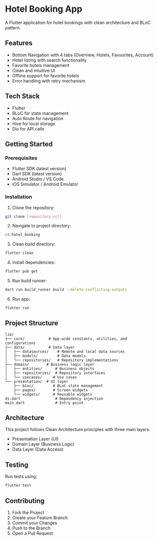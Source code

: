 # Hotel Booking App

A Flutter application for hotel bookings with clean architecture and BLoC pattern.

## Features

- Bottom Navigation with 4 tabs (Overview, Hotels, Favourites, Account)
- Hotel listing with search functionality
- Favorite hotels management
- Clean and intuitive UI
- Offline support for favorite hotels
- Error handling with retry mechanism

## Tech Stack

- Flutter
- BLoC for state management
- Auto Route for navigation
- Hive for local storage
- Dio for API calls

## Getting Started

### Prerequisites

- Flutter SDK (latest version)
- Dart SDK (latest version)
- Android Studio / VS Code
- iOS Simulator / Android Emulator

### Installation

1. Clone the repository:
```bash
git clone [repository-url]
```

2. Navigate to project directory:
```bash
cd hotel_booking
```

3. Clean build directory:
```bash
flutter clean
```

4. Install dependencies:
```bash
flutter pub get
```

5. Run build runner:
```bash
dart run build_runner build --delete-conflicting-outputs
```

6. Run app:
```bash
flutter run
```


## Project Structure

```
lib/
├── core/           # App-wide constants, utilities, and configurations
├── data/           # Data layer
│   ├── datasources/    # Remote and local data sources
│   ├── models/         # Data models
│   └── repositories/   # Repository implementations
├── domain/        # Business logic layer
│   ├── entities/      # Business objects
│   ├── repositories/  # Repository interfaces
│   └── usecases/     # Use cases
└── presentation/  # UI layer
    ├── bloc/         # BLoC state management
    ├── pages/        # Screen widgets
    └── widgets/      # Reusable widgets
di.dart                # Dependency injection
main.dart              # Entry point
```

## Architecture

This project follows Clean Architecture principles with three main layers:
- Presentation Layer (UI)
- Domain Layer (Business Logic)
- Data Layer (Data Access)

## Testing

Run tests using:
```bash
flutter test
```

## Contributing

1. Fork the Project
2. Create your Feature Branch
3. Commit your Changes
4. Push to the Branch
5. Open a Pull Request
